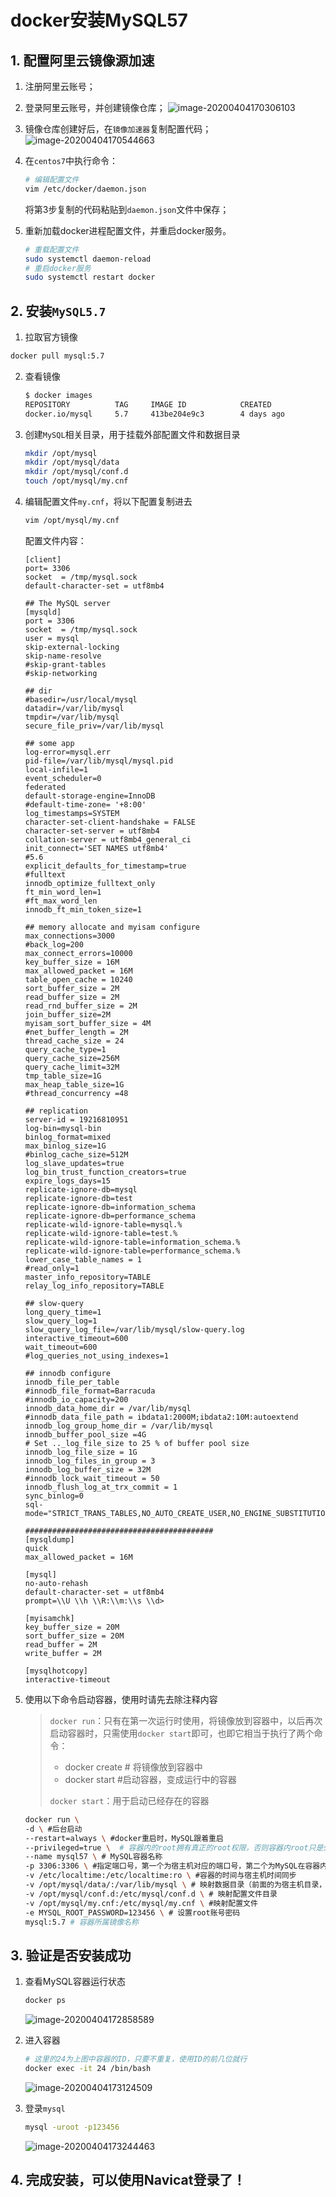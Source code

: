 # docker安装MySQL57

## 1. 配置阿里云镜像源加速

1. 注册阿里云账号；

2. 登录阿里云账号，并创建镜像仓库；
   ![image-20200404170306103](img/image-20200404170306103.png)

3. 镜像仓库创建好后，在`镜像加速器`复制配置代码；
   ![image-20200404170544663](img/image-20200404170544663.png)

4. 在`centos7`中执行命令：

   ```sh
   # 编辑配置文件
   vim /etc/docker/daemon.json
   ```

   将第3步复制的代码粘贴到`daemon.json`文件中保存；

5. 重新加载docker进程配置文件，并重启docker服务。

   ```sh
   # 重载配置文件
   sudo systemctl daemon-reload
   # 重启docker服务
   sudo systemctl restart docker
   ```

## 2. 安装`MySQL5.7`

1.  拉取官方镜像

   ```sh
   docker pull mysql:5.7
   ```

2. 查看镜像

   ```sh
   $ docker images
   REPOSITORY          TAG     IMAGE ID            CREATED             SIZE
   docker.io/mysql     5.7     413be204e9c3        4 days ago          456 MB
   ```

3. 创建`MySQL`相关目录，用于挂载外部配置文件和数据目录

   ```sh
   mkdir /opt/mysql
   mkdir /opt/mysql/data
   mkdir /opt/mysql/conf.d
   touch /opt/mysql/my.cnf
   ```

4. 编辑配置文件`my.cnf`，将以下配置复制进去

   ```sh
   vim /opt/mysql/my.cnf
   ```

   配置文件内容：

   ```properties
   [client]
   port= 3306
   socket  = /tmp/mysql.sock
   default-character-set = utf8mb4
   
   ## The MySQL server
   [mysqld]
   port = 3306
   socket  = /tmp/mysql.sock
   user = mysql
   skip-external-locking
   skip-name-resolve
   #skip-grant-tables
   #skip-networking
   
   ## dir
   #basedir=/usr/local/mysql
   datadir=/var/lib/mysql
   tmpdir=/var/lib/mysql
   secure_file_priv=/var/lib/mysql
   
   ## some app
   log-error=mysql.err
   pid-file=/var/lib/mysql/mysql.pid
   local-infile=1
   event_scheduler=0
   federated
   default-storage-engine=InnoDB
   #default-time-zone= '+8:00'
   log_timestamps=SYSTEM
   character-set-client-handshake = FALSE
   character-set-server = utf8mb4
   collation-server = utf8mb4_general_ci
   init_connect='SET NAMES utf8mb4'
   #5.6
   explicit_defaults_for_timestamp=true
   #fulltext
   innodb_optimize_fulltext_only
   ft_min_word_len=1
   #ft_max_word_len
   innodb_ft_min_token_size=1
   
   ## memory allocate and myisam configure
   max_connections=3000
   #back_log=200
   max_connect_errors=10000
   key_buffer_size = 16M
   max_allowed_packet = 16M
   table_open_cache = 10240
   sort_buffer_size = 2M
   read_buffer_size = 2M
   read_rnd_buffer_size = 2M
   join_buffer_size=2M
   myisam_sort_buffer_size = 4M
   #net_buffer_length = 2M
   thread_cache_size = 24
   query_cache_type=1
   query_cache_size=256M
   query_cache_limit=32M
   tmp_table_size=1G
   max_heap_table_size=1G
   #thread_concurrency =48
   
   ## replication
   server-id = 19216810951
   log-bin=mysql-bin
   binlog_format=mixed
   max_binlog_size=1G
   #binlog_cache_size=512M
   log_slave_updates=true
   log_bin_trust_function_creators=true
   expire_logs_days=15
   replicate-ignore-db=mysql
   replicate-ignore-db=test
   replicate-ignore-db=information_schema
   replicate-ignore-db=performance_schema
   replicate-wild-ignore-table=mysql.%
   replicate-wild-ignore-table=test.%
   replicate-wild-ignore-table=information_schema.%
   replicate-wild-ignore-table=performance_schema.%
   lower_case_table_names = 1
   #read_only=1
   master_info_repository=TABLE
   relay_log_info_repository=TABLE
   
   ## slow-query
   long_query_time=1
   slow_query_log=1
   slow_query_log_file=/var/lib/mysql/slow-query.log
   interactive_timeout=600
   wait_timeout=600
   #log_queries_not_using_indexes=1
   
   ## innodb configure
   innodb_file_per_table
   #innodb_file_format=Barracuda
   #innodb_io_capacity=200
   innodb_data_home_dir = /var/lib/mysql
   #innodb_data_file_path = ibdata1:2000M;ibdata2:10M:autoextend
   innodb_log_group_home_dir = /var/lib/mysql
   innodb_buffer_pool_size =4G
   # Set .._log_file_size to 25 % of buffer pool size
   innodb_log_file_size = 1G
   innodb_log_files_in_group = 3
   innodb_log_buffer_size = 32M
   #innodb_lock_wait_timeout = 50
   innodb_flush_log_at_trx_commit = 1
   sync_binlog=0
   sql-mode="STRICT_TRANS_TABLES,NO_AUTO_CREATE_USER,NO_ENGINE_SUBSTITUTION"
   
   ##########################################
   [mysqldump]
   quick
   max_allowed_packet = 16M
   
   [mysql]
   no-auto-rehash
   default-character-set = utf8mb4
   prompt=\\U \\h \\R:\\m:\\s \\d>
   
   [myisamchk]
   key_buffer_size = 20M
   sort_buffer_size = 20M
   read_buffer = 2M
   write_buffer = 2M
   
   [mysqlhotcopy]
   interactive-timeout
   ```

5. 使用以下命令启动容器，使用时请先去除注释内容

   > `docker run`：只有在第一次运行时使用，将镜像放到容器中，以后再次启动容器时，只需使用`docker start`即可，也即它相当于执行了两个命令：
   >
   > - docker create   # 将镜像放到容器中
   > - docker start #启动容器，变成运行中的容器
   >
   > `docker start`：用于启动已经存在的容器
   
   ```sh
   docker run \
   -d \ #后台启动
   --restart=always \ #docker重启时，MySQL跟着重启
   --privileged=true \	# 容器内的root拥有真正的root权限，否则容器内root只是外部普通用户权限
   --name mysql57 \ # MySQL容器名称
   -p 3306:3306 \ #指定端口号，第一个为宿主机对应的端口号，第二个为MySQL在容器内对外开放的端口号
   -v /etc/localtime:/etc/localtime:ro \ #容器的时间与宿主机时间同步
   -v /opt/mysql/data/:/var/lib/mysql \ # 映射数据目录（前面的为宿主机目录，后面为容器内目录）
   -v /opt/mysql/conf.d:/etc/mysql/conf.d \ # 映射配置文件目录
   -v /opt/mysql/my.cnf:/etc/mysql/my.cnf \ #映射配置文件
   -e MYSQL_ROOT_PASSWORD=123456 \ # 设置root账号密码
   mysql:5.7 # 容器所属镜像名称
   ```

## 3. 验证是否安装成功

1. 查看MySQL容器运行状态

   ```sh
   docker ps
   ```

   ![image-20200404172858589](img/image-20200404172858589.png)

2. 进入容器

   ```sh
   # 这里的24为上图中容器的ID，只要不重复，使用ID的前几位就行
   docker exec -it 24 /bin/bash
   ```

   ![image-20200404173124509](img/image-20200404173124509.png)

3. 登录`mysql`

   ```sh
   mysql -uroot -p123456
   ```

   ![image-20200404173244463](img/image-20200404173244463.png)

## 4. 完成安装，可以使用Navicat登录了！